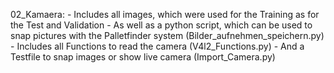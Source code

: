 02_Kamaera:
    - Includes all images, which were used for the Training as for the Test and Validation
    - As well as a python script, which can be used to snap pictures with the Palletfinder system (Bilder_aufnehmen_speichern.py)
    - Includes all Functions to read the camera (V4l2_Functions.py)
    - And a Testfile to snap images or show live camera (Import_Camera.py)

